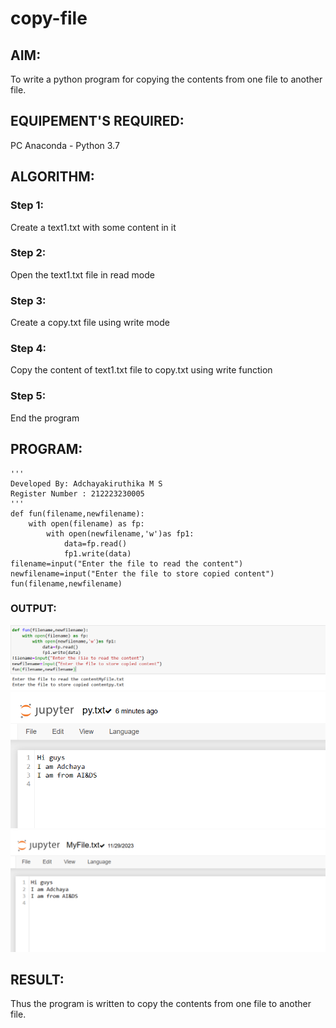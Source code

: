 # copy-file
## AIM:
To write a python program for copying the contents from one file to another file.
## EQUIPEMENT'S REQUIRED: 
PC
Anaconda - Python 3.7
## ALGORITHM: 
### Step 1:
Create a text1.txt with some content in it
### Step 2: 
Open the text1.txt file in read mode

### Step 3: 
Create a copy.txt file using write mode

### Step 4:  
Copy the content of text1.txt file to copy.txt using write function


### Step 5: 
End the program

## PROGRAM:
```
'''
Developed By: Adchayakiruthika M S
Register Number : 212223230005
'''
def fun(filename,newfilename):
    with open(filename) as fp:
        with open(newfilename,'w')as fp1:
            data=fp.read()
            fp1.write(data)
filename=input("Enter the file to read the content")
newfilename=input("Enter the file to store copied content")
fun(filename,newfilename)
```
### OUTPUT:
![Alt text](<copy file.png>)
![Alt text](<copy file 1.png>)
![Alt text](<copyfile 2.png>)
## RESULT:
Thus the program is written to copy the contents from one file to another file.